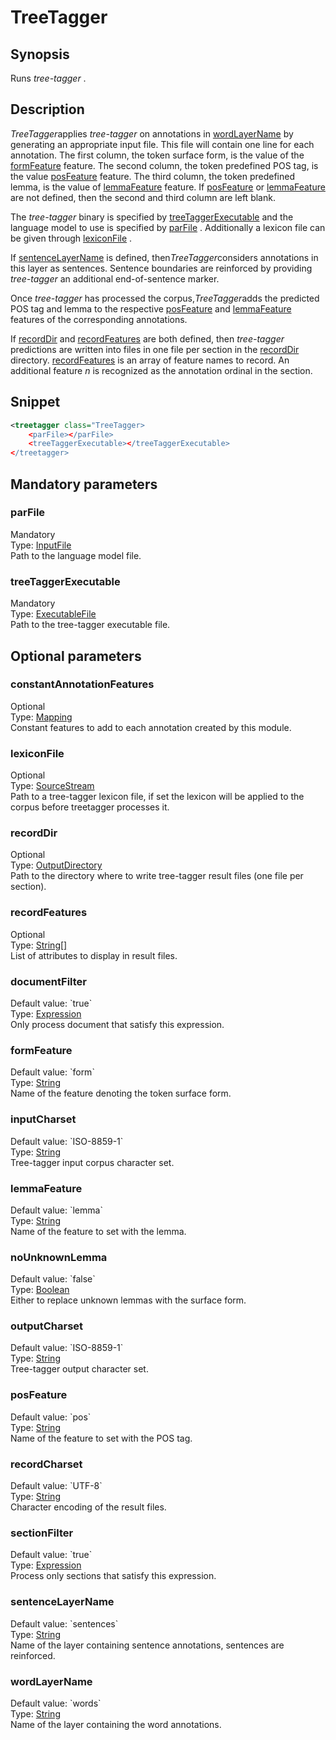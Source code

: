 <h1 class="module">TreeTagger</h1>

## Synopsis

Runs *tree-tagger* .

## Description

*TreeTagger*applies *tree-tagger* on annotations in <a href="#wordLayerName" class="param">wordLayerName</a> by generating an appropriate input file. This file will contain one line for each annotation. The first column, the token surface form, is the value of the <a href="#formFeature" class="param">formFeature</a> feature. The second column, the token predefined POS tag, is the value <a href="#posFeature" class="param">posFeature</a> feature. The third column, the token predefined lemma, is the value of <a href="#lemmaFeature" class="param">lemmaFeature</a> feature. If <a href="#posFeature" class="param">posFeature</a> or <a href="#lemmaFeature" class="param">lemmaFeature</a> are not defined, then the second and third column are left blank.

The *tree-tagger* binary is specified by <a href="#treeTaggerExecutable" class="param">treeTaggerExecutable</a> and the language model to use is specified by <a href="#parFile" class="param">parFile</a> . Additionally a lexicon file can be given through <a href="#lexiconFile" class="param">lexiconFile</a> .

If <a href="#sentenceLayerName" class="param">sentenceLayerName</a> is defined, then*TreeTagger*considers annotations in this layer as sentences. Sentence boundaries are reinforced by providing *tree-tagger* an additional end-of-sentence marker.

Once *tree-tagger* has processed the corpus,*TreeTagger*adds the predicted POS tag and lemma to the respective <a href="#posFeature" class="param">posFeature</a> and <a href="#lemmaFeature" class="param">lemmaFeature</a> features of the corresponding annotations.

If <a href="#recordDir" class="param">recordDir</a> and <a href="#recordFeatures" class="param">recordFeatures</a> are both defined, then *tree-tagger* predictions are written into files in one file per section in the <a href="#recordDir" class="param">recordDir</a> directory. <a href="#recordFeatures" class="param">recordFeatures</a> is an array of feature names to record. An additional feature *n* is recognized as the annotation ordinal in the section.

## Snippet



```xml
<treetagger class="TreeTagger>
    <parFile></parFile>
    <treeTaggerExecutable></treeTaggerExecutable>
</treetagger>
```

## Mandatory parameters

<h3 id="parFile" class="param">parFile</h3>

<div class="param-level param-level-mandatory">Mandatory
</div>
<div class="param-type">Type: <a href="../converter/fr.inra.maiage.bibliome.util.files.InputFile" class="converter">InputFile</a>
</div>
Path to the language model file.

<h3 id="treeTaggerExecutable" class="param">treeTaggerExecutable</h3>

<div class="param-level param-level-mandatory">Mandatory
</div>
<div class="param-type">Type: <a href="../converter/fr.inra.maiage.bibliome.util.files.ExecutableFile" class="converter">ExecutableFile</a>
</div>
Path to the tree-tagger executable file.

## Optional parameters

<h3 id="constantAnnotationFeatures" class="param">constantAnnotationFeatures</h3>

<div class="param-level param-level-optional">Optional
</div>
<div class="param-type">Type: <a href="../converter/fr.inra.maiage.bibliome.alvisnlp.core.module.types.Mapping" class="converter">Mapping</a>
</div>
Constant features to add to each annotation created by this module.

<h3 id="lexiconFile" class="param">lexiconFile</h3>

<div class="param-level param-level-optional">Optional
</div>
<div class="param-type">Type: <a href="../converter/fr.inra.maiage.bibliome.util.streams.SourceStream" class="converter">SourceStream</a>
</div>
Path to a tree-tagger lexicon file, if set the lexicon will be applied to the corpus before treetagger processes it.

<h3 id="recordDir" class="param">recordDir</h3>

<div class="param-level param-level-optional">Optional
</div>
<div class="param-type">Type: <a href="../converter/fr.inra.maiage.bibliome.util.files.OutputDirectory" class="converter">OutputDirectory</a>
</div>
Path to the directory where to write tree-tagger result files (one file per section).

<h3 id="recordFeatures" class="param">recordFeatures</h3>

<div class="param-level param-level-optional">Optional
</div>
<div class="param-type">Type: <a href="../converter/java.lang.String%5B%5D" class="converter">String[]</a>
</div>
List of attributes to display in result files.

<h3 id="documentFilter" class="param">documentFilter</h3>

<div class="param-level param-level-default-value">Default value: `true`
</div>
<div class="param-type">Type: <a href="../converter/fr.inra.maiage.bibliome.alvisnlp.core.corpus.expressions.Expression" class="converter">Expression</a>
</div>
Only process document that satisfy this expression.

<h3 id="formFeature" class="param">formFeature</h3>

<div class="param-level param-level-default-value">Default value: `form`
</div>
<div class="param-type">Type: <a href="../converter/java.lang.String" class="converter">String</a>
</div>
Name of the feature denoting the token surface form.

<h3 id="inputCharset" class="param">inputCharset</h3>

<div class="param-level param-level-default-value">Default value: `ISO-8859-1`
</div>
<div class="param-type">Type: <a href="../converter/java.lang.String" class="converter">String</a>
</div>
Tree-tagger input corpus character set.

<h3 id="lemmaFeature" class="param">lemmaFeature</h3>

<div class="param-level param-level-default-value">Default value: `lemma`
</div>
<div class="param-type">Type: <a href="../converter/java.lang.String" class="converter">String</a>
</div>
Name of the feature to set with the lemma.

<h3 id="noUnknownLemma" class="param">noUnknownLemma</h3>

<div class="param-level param-level-default-value">Default value: `false`
</div>
<div class="param-type">Type: <a href="../converter/java.lang.Boolean" class="converter">Boolean</a>
</div>
Either to replace unknown lemmas with the surface form.

<h3 id="outputCharset" class="param">outputCharset</h3>

<div class="param-level param-level-default-value">Default value: `ISO-8859-1`
</div>
<div class="param-type">Type: <a href="../converter/java.lang.String" class="converter">String</a>
</div>
Tree-tagger output character set.

<h3 id="posFeature" class="param">posFeature</h3>

<div class="param-level param-level-default-value">Default value: `pos`
</div>
<div class="param-type">Type: <a href="../converter/java.lang.String" class="converter">String</a>
</div>
Name of the feature to set with the POS tag.

<h3 id="recordCharset" class="param">recordCharset</h3>

<div class="param-level param-level-default-value">Default value: `UTF-8`
</div>
<div class="param-type">Type: <a href="../converter/java.lang.String" class="converter">String</a>
</div>
Character encoding of the result files.

<h3 id="sectionFilter" class="param">sectionFilter</h3>

<div class="param-level param-level-default-value">Default value: `true`
</div>
<div class="param-type">Type: <a href="../converter/fr.inra.maiage.bibliome.alvisnlp.core.corpus.expressions.Expression" class="converter">Expression</a>
</div>
Process only sections that satisfy this expression.

<h3 id="sentenceLayerName" class="param">sentenceLayerName</h3>

<div class="param-level param-level-default-value">Default value: `sentences`
</div>
<div class="param-type">Type: <a href="../converter/java.lang.String" class="converter">String</a>
</div>
Name of the layer containing sentence annotations, sentences are reinforced.

<h3 id="wordLayerName" class="param">wordLayerName</h3>

<div class="param-level param-level-default-value">Default value: `words`
</div>
<div class="param-type">Type: <a href="../converter/java.lang.String" class="converter">String</a>
</div>
Name of the layer containing the word annotations.

